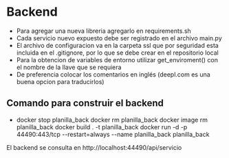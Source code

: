 # Backend

* Para agregar una nueva libreria agregarlo en requirements.sh
* Cada servicio nuevo expuesto debe ser registrado en el archivo main.py
* El archivo de configuracion va en la carpeta ssl que por seguridad esta incluida en el .gitignore, por lo que se debe crear en el repositorio local
* Para la obtencion de variables de entorno utilizar get_enviroment() con el nombre de la llave que se requiera
* De preferencia colocar los comentarios en inglés (deepl.com es una buena opcion para traducirlos)

## Comando para construir el backend
* docker stop planilla_back docker rm planilla_back docker image rm planilla_back docker build . -t planilla_back docker run -d -p 44490:443/tcp --restart=always --name planilla_back planilla_back

El backend se consulta en http://localhost:44490/api/servicio